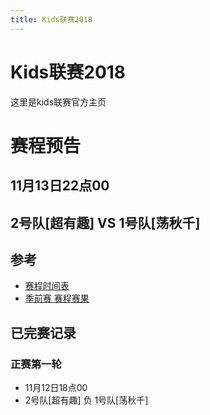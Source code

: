 ```yaml
---
title: Kids联赛2018
---
```


# Kids联赛2018
这里是kids联赛官方主页


# 赛程预告
## 11月13日22点00    
## 2号队[超有趣]  VS   1号队[荡秋千] 

## 参考
- [赛程时间表](schedule.md)
- [季前赛 赛程赛果](score.md)

## 已完赛记录
### 正赛第一轮
- 11月12日18点00    
- 2号队[超有趣]  负  1号队[荡秋千] 





